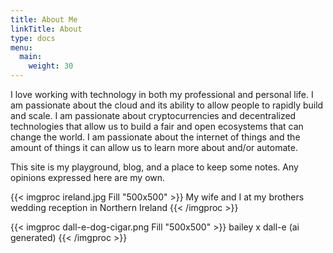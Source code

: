 ```yaml
---
title: About Me
linkTitle: About
type: docs
menu:
  main:
    weight: 30
---
```


I love working with technology in both my professional and personal life. I am passionate about the cloud and its ability to allow people to rapidly build and scale. I am passionate about cryptocurrencies and decentralized technologies that allow us to build a fair and open ecosystems that can change the world. I am passionate about the internet of things and the amount of things it can allow us to learn more about and/or automate.

This site is my playground, blog, and a place to keep some notes. Any opinions expressed here are my own.

{{< imgproc ireland.jpg Fill "500x500" >}}
My wife and I at my brothers wedding reception in Northern Ireland
{{< /imgproc >}}

{{< imgproc dall-e-dog-cigar.png Fill "500x500" >}}
bailey x dall-e (ai generated)
{{< /imgproc >}}